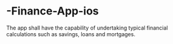 # -Finance-App-ios
The app shall have the capability of undertaking typical financial calculations such as savings, loans and mortgages. 
